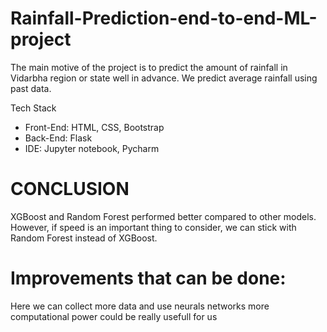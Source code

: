 # Rainfall-Prediction-end-to-end-ML-project

The main motive of the project is to predict the amount of rainfall in Vidarbha region or state well in advance. We predict average rainfall using past data.


Tech Stack

* Front-End: HTML, CSS, Bootstrap
* Back-End: Flask
* IDE: Jupyter notebook, Pycharm


# CONCLUSION

XGBoost and Random Forest performed better compared to other models. However, if speed is an important thing to consider, we can stick with Random Forest instead of XGBoost.


# Improvements that can be done:

Here we can collect more data and use neurals networks
more computational power could be really usefull for us
